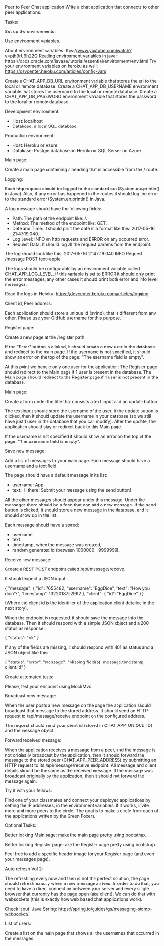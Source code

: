 Peer to Peer Chat application
Write a chat application that connects to other peer applications.

Tasks:


Set up the environments:

Use environment variables.

About environment variables: ttps://www.youtube.com/watch?v=pjh9rU9h22Q
Reading environment variables in java: https://docs.oracle.com/javase/tutorial/essential/environment/env.html
Try your environment variables on heroku as well: https://devcenter.heroku.com/articles/config-vars

Create a CHAT_APP_DB_URL environment variable that stores the url to the local or remote database.
Create a CHAT_APP_DB_USERNAME environment variable that stores the username to the local or remote database.
Create a CHAT_APP_DB_PASSWORD environment variable that stores the password to the local or remote database.

Development environment:
- Host: localhost
- Database: a local SQL database

Production environment:
- Host: Heroku or Azure
- Database: Postgre database on Heroku or SQL Server on Azure


Main page:

Create a main page containing a heading that is accessible from the / route.


Logging:

Each http request should be logged to the standard out (System.out.println() in Java).
Also, if any error has happened in the routes it should log the error to the standard error (System.err.println() in Java.

A log message should have the following fields:

- Path: The path of the endpoint like: /.
- Method: The method of the endpoint like: GET.
- Date and Time: It should print the date in a format like this: 2017-05-16 21:47:19.040.
- Log Level: INFO on http requests and ERROR on any occurred error.
- Request Data: It should log all the request params from the endpoint.

The log should look like this: 2017-05-16 21:47:19.040 INFO Request /message POST text=apple

The logs should be configurable by an environment variable called CHAT_APP_LOG_LEVEL.
If this variable is set to ERROR it should only print the error messages,
any other cases it should print both error and info level messages.

Read the logs in Heroku: https://devcenter.heroku.com/articles/logging


Client id, Peer address:

Each application should store a unique id (string), that is different from any other.
Please use your GitHub username for this purpose.

[comment]: <> (Each application should store an IP address of another application that it will connect to.)
[comment]: <> (This is the address where your application forwards the created or received chat messages.)
[comment]: <> (Both of the values should be loaded from the following environment variables: CHAT_APP_UNIQUE_ID, CHAT_APP_PEER_ADDRESS)


Register page:

Create a new page at the /register path.

If the "Enter" button is clicked, it should create a new user in the database and redirect to the main page.
If the username is not specified, it should show an error on the top of the page: "The username field is empty".

At this point we handle only one user for the application:
The Register page should redirect to the Main page if 1 user is present in the database.
The Main page should redirect to the Register page if 1 user is not present in the database.


Main page:

Create a form under the title that consists a text input and an update button.

The text input should store the username of the user.
If the update button is clicked, then it should update the username in your database
(so we still have just 1 user in the database that you can modify).
After the update, the application should stay or redirect back to this Main page.

If the username is not specified it should show an error on the top of the page: "The username field is empty".


Save new message:

Add a list of messages to your main page. Each message should have a username and a text field.

The page should have a default message in its list:
- username: App
- text: Hi there! Submit your message using the send button!

All the other messages should appear under this message.
Under the messages there should be a form that can add a new message.
If the send button is clicked, it should store a new message in the database, and it should show up in the list.

Each message should have a stored:
- username
- text
- timestamp, when the message was created,
- random generated id (between 1000000 - 9999999).


Receive new message:

Create a REST POST endpoint called /api/message/receive.

It should expect a JSON input:

{
"message": {
"id": 7655482,
"username": "EggDice",
"text": "How you doin'?",
"timestamp": 1322018752992
},
"client": {
"id": "EggDice"
}
}

(Where the client id is the identifier of the application client detailed in the next story).

When the endpoint is requested, it should save the message into the database.
Then it should respond with a simple JSON object and a 200 status as response:

{
"status": "ok"
}

If any of the fields are missing, it should respond with 401 as status and a JSON object like this:

{
"status": "error",
"message": "Missing field(s): message.timestamp, client.id"
}

[comment]: <> (Add a refresh link to your application: refresh)


Create automated tests:

Please, test your endpoint using MockMvc.


Broadcast new message:

When the user posts a new message on the page the application should broadcast that message to the stored address.
It should send an HTTP request to /api/message/receive endpoint on the configured address.

The request should send your client id (stored in CHAT_APP_UNIQUE_ID) and the message object.

[comment]: <> (Either you can use the RestTemplate object which is already included in spring-boot or the Retrofit library)
[comment]: <> (what we previously tried out on gradle day.)


Forward received message:

When the application receives a message from a peer, and the message is not originally broadcast by the application,
then it should forward the message to the stored peer (CHAT_APP_PEER_ADDRESS) by submitting an HTTP request
to its /api/message/receive endpoint. All message and client details should be the same as the received message.
If the message was broadcast originally by the application, then it should not forward the message again.


Try it with your fellows:

Find one of your classmates and connect your deployed applications by setting the IP addresses, in the environment variables.
If it works, invite more and more peers to the circle.
The goal is to make a circle from each of the applications written by the Green Foxers.


Optional Tasks:


Better looking Main page: make the main page pretty using bootstrap.


Better looking Register page: ake the Register page pretty using bootstrap.


Feel free to add a specific header image for your Register page (and even your messages page).


[comment]: <> (Auto refresh:)

[comment]: <> (Make your chat messages appearing every 5-10 seconds.)
[comment]: <> (Check out some javascript solution for auto refresh and copy it to your project.)


Auto refresh Vol 2:

The refreshing every now and then is not the perfect solution, the page should refresh exactly when a new message arrives.
In order to do that, you need to have a direct connection between your server and every single browser
that currently has the page open (aka client).
We can do that with websockets (this is exactly how web based chat applications work).

Check it out:
Java Spring: https://spring.io/guides/gs/messaging-stomp-websocket/


List of users:

Create a list on the main page that shows all the usernames that occurred in the messages.

[comment]: <> (All the usernames should be marked that has written a message less than 10 minutes ago.)
